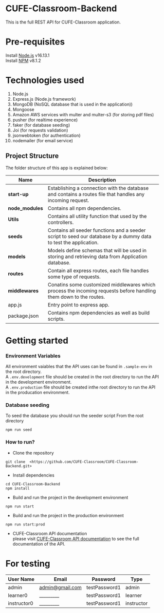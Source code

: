 # CUFE-Classroom-Backend
This is the full REST API for CUFE-Classroom application.
# Pre-requisites
Install [Node.js](https://nodejs.org/en/) v16.13.1</br>
Install [NPM](https://docs.npmjs.com/downloading-and-installing-node-js-and-npm) v8.1.2

# Technologies used
1. Node.js
2. Express.js (Node.js framework)
3. MongoDB (NoSQL database that is used in the application))
4. Mongoose
5. Amazon AWS services with multer and multer-s3 (for storing pdf files)
6. pusher (for realtime experience) 
7. faker  (for database seeding)
8. Joi    (for requests validation)
9. jsonwebtoken (for authentication)
10. nodemailer  (for email service)

## Project Structure
The folder structure of this app is explained below:

| Name | Description |
| ------------------------ | --------------------------------------------------------------------------------------------- |
| **start-up**                 | Establishing a connection with the database and contains a routes file that handles any incoming request.  |
| **node_modules**         | Contains all  npm dependencies.                                                          |
| **Utils**                  | Contains  all utility function that used by the controllers.                        |
| **seeds**        | Contains all seeder functions and a seeder script to seed our database by a dummy data to test the application.
| **models**      | Models define schemas that will be used in storing and retrieving data from Application database.  |
| **routes**              | Contain all express routes, each file handles some type of requests.  
| **middlewares**      | Conatins some customized middlewares which process the incoming requests before handling them down to the routes.
| app.js         | Entry point to express app.                                                               |
| package.json             | Contains npm dependencies as well as build scripts. |


# Getting started
### Environment Variables
All environment vaiables that the API uses can be found in `.sample-env` in the root directory.</br>
A `.env.development` file should be created in the root directory to run the API in the development environment.</br>
A `.env.production` file should be created inthe root directory to run the API in the producation environment.
### Database seeding
To seed the database you should run the seeder script From the root directory
```
npm run seed
```
### How to run?
- Clone the repository
```
git clone  <https://github.com/CUFE-Classroom/CUFE-Classroom-Backend.git>
```
- Install dependencies
```
cd CUFE-Classroom-Backend
npm install
```
- Build and run the project in the development environment  
```
npm run start
```
- Build and run the project in the production environment  
```
npm run start:prod
```
- CUFE-Classroom API documentation</br>
please visit [CUFE-Classroom API documentation](https://documenter.getpostman.com/view/10485677/UVR7LUMB#intro) to see the full documentation of the API.
# For testing
|User Name    | Email             | Password      |   Type     | 
|---------    | ----------------- | ------------- | ---------- |
| admin       | admin@gmail.com   | testPassword1 | admin      |   
| learner0    |    _________      | testPassword1 | learner    |
| instructor0 |    _________      | testPassword1 | instructor |
